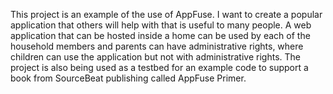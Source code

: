 This project is an example of the use of AppFuse.  I want to create a popular application that others will help with that is useful to many people.  A web application that can be hosted inside a home can be used by each of the household members and parents can have administrative rights, where children can use the application but not with administrative rights. The project is also being used as a testbed for an example code to support a book from SourceBeat publishing called AppFuse Primer.